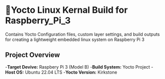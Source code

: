 # 🐧Yocto Linux Kernal Build for Raspberry_Pi_3
Contains Yocto Configuration files, custom layer settings, and build outputs for creating a lightweight embedded linux system on Raspberry Pi 3

## Project Overview
-**Target Devive:** Raspbery Pi 3 (Model B)
-**Build System:** Yocto Project
-**Host OS:** Ubuntu 22.04 LTS
-**Yocto Version:** Kirkstone
